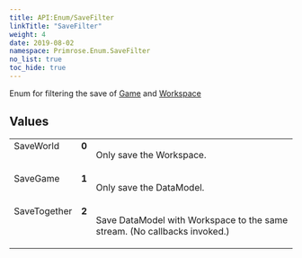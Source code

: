 ```yaml
---
title: API:Enum/SaveFilter
linkTitle: "SaveFilter"
weight: 4
date: 2019-08-02
namespace: Primrose.Enum.SaveFilter
no_list: true
toc_hide: true
---
```

<p class="summary">

Enum for filtering the save of <a href="/docs/api-reference/Class/Game/" >Game</a> and <a href="/docs/api-reference/Class/Workspace/" >Workspace</a>
</p>
 
## Values
 
<table class="studiohide">
<tbody>
<tr class="enum-row">
<td style="vertical-align:top;white-space:normal;">
<span class="name"">SaveWorld</span></td>
<td style="vertical-align:top;white-space:normal;">
<b class="value"">0</b></td>
<td style="vertical-align:top;white-space:normal;">
<p>
Only save the Workspace.
</p></td>
</tr>
<tr class="enum-row">
<td style="vertical-align:top;white-space:normal;">
<span class="name"">SaveGame</span></td>
<td style="vertical-align:top;white-space:normal;">
<b class="value"">1</b></td>
<td style="vertical-align:top;white-space:normal;">
<p>
Only save the DataModel.
</p></td>
</tr>
<tr class="enum-row">
<td style="vertical-align:top;white-space:normal;">
<span class="name"">SaveTogether</span></td>
<td style="vertical-align:top;white-space:normal;">
<b class="value"">2</b></td>
<td style="vertical-align:top;white-space:normal;">
<p>
Save DataModel with Workspace to the same stream. (No callbacks invoked.)
</p></td>
</tr>
</tbody>
</table>
